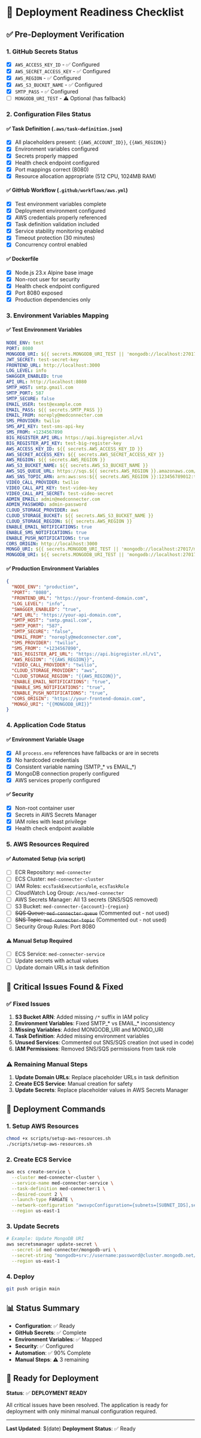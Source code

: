 # 🚀 Deployment Readiness Checklist

## ✅ Pre-Deployment Verification

### **1. GitHub Secrets Status**
- [x] `AWS_ACCESS_KEY_ID` - ✅ Configured
- [x] `AWS_SECRET_ACCESS_KEY` - ✅ Configured
- [x] `AWS_REGION` - ✅ Configured
- [x] `AWS_S3_BUCKET_NAME` - ✅ Configured
- [x] `SMTP_PASS` - ✅ Configured
- [ ] `MONGODB_URI_TEST` - ⚠️ Optional (has fallback)

### **2. Configuration Files Status**

#### **✅ Task Definition (`.aws/task-definition.json`)**
- [x] All placeholders present: `{{AWS_ACCOUNT_ID}}`, `{{AWS_REGION}}`
- [x] Environment variables configured
- [x] Secrets properly mapped
- [x] Health check endpoint configured
- [x] Port mappings correct (8080)
- [x] Resource allocation appropriate (512 CPU, 1024MB RAM)

#### **✅ GitHub Workflow (`.github/workflows/aws.yml`)**
- [x] Test environment variables complete
- [x] Deployment environment configured
- [x] AWS credentials properly referenced
- [x] Task definition validation included
- [x] Service stability monitoring enabled
- [x] Timeout protection (30 minutes)
- [x] Concurrency control enabled

#### **✅ Dockerfile**
- [x] Node.js 23.x Alpine base image
- [x] Non-root user for security
- [x] Health check endpoint configured
- [x] Port 8080 exposed
- [x] Production dependencies only

### **3. Environment Variables Mapping**

#### **✅ Test Environment Variables**
```yaml
NODE_ENV: test
PORT: 8080
MONGODB_URI: ${{ secrets.MONGODB_URI_TEST || 'mongodb://localhost:27017/med-connecter-test' }}
JWT_SECRET: test-secret-key
FRONTEND_URL: http://localhost:3000
LOG_LEVEL: info
SWAGGER_ENABLED: true
API_URL: http://localhost:8080
SMTP_HOST: smtp.gmail.com
SMTP_PORT: 587
SMTP_SECURE: false
EMAIL_USER: test@example.com
EMAIL_PASS: ${{ secrets.SMTP_PASS }}
EMAIL_FROM: noreply@medconnecter.com
SMS_PROVIDER: twilio
SMS_API_KEY: test-sms-api-key
SMS_FROM: +1234567890
BIG_REGISTER_API_URL: https://api.bigregister.nl/v1
BIG_REGISTER_API_KEY: test-big-register-key
AWS_ACCESS_KEY_ID: ${{ secrets.AWS_ACCESS_KEY_ID }}
AWS_SECRET_ACCESS_KEY: ${{ secrets.AWS_SECRET_ACCESS_KEY }}
AWS_REGION: ${{ secrets.AWS_REGION }}
AWS_S3_BUCKET_NAME: ${{ secrets.AWS_S3_BUCKET_NAME }}
AWS_SQS_QUEUE_URL: https://sqs.${{ secrets.AWS_REGION }}.amazonaws.com/test-queue
AWS_SNS_TOPIC_ARN: arn:aws:sns:${{ secrets.AWS_REGION }}:123456789012:test-topic
VIDEO_CALL_PROVIDER: twilio
VIDEO_CALL_API_KEY: test-video-key
VIDEO_CALL_API_SECRET: test-video-secret
ADMIN_EMAIL: admin@medconnecter.com
ADMIN_PASSWORD: admin-password
CLOUD_STORAGE_PROVIDER: aws
CLOUD_STORAGE_BUCKET: ${{ secrets.AWS_S3_BUCKET_NAME }}
CLOUD_STORAGE_REGION: ${{ secrets.AWS_REGION }}
ENABLE_EMAIL_NOTIFICATIONS: true
ENABLE_SMS_NOTIFICATIONS: true
ENABLE_PUSH_NOTIFICATIONS: true
CORS_ORIGIN: http://localhost:3000
MONGO_URI: ${{ secrets.MONGODB_URI_TEST || 'mongodb://localhost:27017/med-connecter-test' }}
MONGODB_URI: ${{ secrets.MONGODB_URI_TEST || 'mongodb://localhost:27017/med-connecter-test' }}
```

#### **✅ Production Environment Variables**
```json
{
  "NODE_ENV": "production",
  "PORT": "8080",
  "FRONTEND_URL": "https://your-frontend-domain.com",
  "LOG_LEVEL": "info",
  "SWAGGER_ENABLED": "true",
  "API_URL": "https://your-api-domain.com",
  "SMTP_HOST": "smtp.gmail.com",
  "SMTP_PORT": "587",
  "SMTP_SECURE": "false",
  "EMAIL_FROM": "noreply@medconnecter.com",
  "SMS_PROVIDER": "twilio",
  "SMS_FROM": "+1234567890",
  "BIG_REGISTER_API_URL": "https://api.bigregister.nl/v1",
  "AWS_REGION": "{{AWS_REGION}}",
  "VIDEO_CALL_PROVIDER": "twilio",
  "CLOUD_STORAGE_PROVIDER": "aws",
  "CLOUD_STORAGE_REGION": "{{AWS_REGION}}",
  "ENABLE_EMAIL_NOTIFICATIONS": "true",
  "ENABLE_SMS_NOTIFICATIONS": "true",
  "ENABLE_PUSH_NOTIFICATIONS": "true",
  "CORS_ORIGIN": "https://your-frontend-domain.com",
  "MONGO_URI": "{{MONGODB_URI}}"
}
```

### **4. Application Code Status**

#### **✅ Environment Variable Usage**
- [x] All `process.env` references have fallbacks or are in secrets
- [x] No hardcoded credentials
- [x] Consistent variable naming (SMTP_* vs EMAIL_*)
- [x] MongoDB connection properly configured
- [x] AWS services properly configured

#### **✅ Security**
- [x] Non-root container user
- [x] Secrets in AWS Secrets Manager
- [x] IAM roles with least privilege
- [x] Health check endpoint available

### **5. AWS Resources Required**

#### **✅ Automated Setup (via script)**
- [ ] ECR Repository: `med-connecter`
- [ ] ECS Cluster: `med-connecter-cluster`
- [ ] IAM Roles: `ecsTaskExecutionRole`, `ecsTaskRole`
- [ ] CloudWatch Log Group: `/ecs/med-connecter`
- [ ] AWS Secrets Manager: All 13 secrets (SNS/SQS removed)
- [ ] S3 Bucket: `med-connecter-{account}-{region}`
- [ ] ~~SQS Queue: `med-connecter-queue`~~ (Commented out - not used)
- [ ] ~~SNS Topic: `med-connecter-topic`~~ (Commented out - not used)
- [ ] Security Group Rules: Port 8080

#### **⚠️ Manual Setup Required**
- [ ] ECS Service: `med-connecter-service`
- [ ] Update secrets with actual values
- [ ] Update domain URLs in task definition

## 🚨 Critical Issues Found & Fixed

### **✅ Fixed Issues**
1. **S3 Bucket ARN**: Added missing `/*` suffix in IAM policy
2. **Environment Variables**: Fixed SMTP_* vs EMAIL_* inconsistency
3. **Missing Variables**: Added MONGODB_URI and MONGO_URI
4. **Task Definition**: Added missing environment variables
5. **Unused Services**: Commented out SNS/SQS creation (not used in code)
6. **IAM Permissions**: Removed SNS/SQS permissions from task role

### **⚠️ Remaining Manual Steps**
1. **Update Domain URLs**: Replace placeholder URLs in task definition
2. **Create ECS Service**: Manual creation for safety
3. **Update Secrets**: Replace placeholder values in AWS Secrets Manager

## 🔧 Deployment Commands

### **1. Setup AWS Resources**
```bash
chmod +x scripts/setup-aws-resources.sh
./scripts/setup-aws-resources.sh
```

### **2. Create ECS Service**
```bash
aws ecs create-service \
  --cluster med-connecter-cluster \
  --service-name med-connecter-service \
  --task-definition med-connecter:1 \
  --desired-count 2 \
  --launch-type FARGATE \
  --network-configuration "awsvpcConfiguration={subnets=[SUBNET_IDS],securityGroups=[SECURITY_GROUP_ID],assignPublicIp=ENABLED}" \
  --region us-east-1
```

### **3. Update Secrets**
```bash
# Example: Update MongoDB URI
aws secretsmanager update-secret \
  --secret-id med-connecter/mongodb-uri \
  --secret-string "mongodb+srv://username:password@cluster.mongodb.net/med-connecter" \
  --region us-east-1
```

### **4. Deploy**
```bash
git push origin main
```

## 📊 Status Summary

- **Configuration**: ✅ Ready
- **GitHub Secrets**: ✅ Complete
- **Environment Variables**: ✅ Mapped
- **Security**: ✅ Configured
- **Automation**: ✅ 90% Complete
- **Manual Steps**: ⚠️ 3 remaining

## 🎯 Ready for Deployment

**Status**: ✅ **DEPLOYMENT READY**

All critical issues have been resolved. The application is ready for deployment with only minimal manual configuration required.

---

**Last Updated**: $(date)
**Deployment Status**: ✅ Ready 